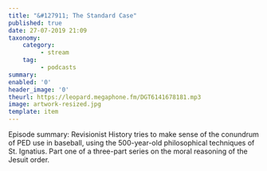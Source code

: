 ```yaml
---
title: "&#127911; The Standard Case"
published: true
date: 27-07-2019 21:09
taxonomy:
    category:
         - stream
    tag:
         - podcasts
summary:
enabled: '0'
header_image: '0'
theurl: https://leopard.megaphone.fm/DGT6141678181.mp3
image: artwork-resized.jpg
template: item
---
```

 
Episode summary: Revisionist History tries to make sense of the conundrum of PED use in baseball, using the 500-year-old philosophical techniques of St. Ignatius. Part one of a three-part series on the moral reasoning of the Jesuit order.
